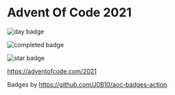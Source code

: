 # Advent Of Code 2021

![day badge](https://img.shields.io/badge/day%20📅-17-blue?style=for-the-badge)

![completed badge](https://img.shields.io/badge/days%20completed-15-red?style=for-the-badge)

![star badge](https://img.shields.io/badge/stars%20⭐-31-yellow?style=for-the-badge)

<https://adventofcode.com/2021>

Badges by <https://github.com/J0B10/aoc-badges-action>.

